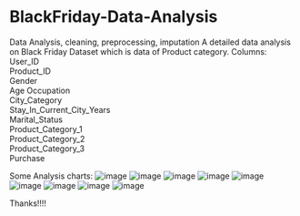 # BlackFriday-Data-Analysis
Data  Analysis, cleaning, preprocessing, imputation 
A detailed data analysis on Black Friday Dataset which is data of Product category.
Columns: 
User_ID	 
Product_ID	
Gender	
Age	
Occupation	
City_Category	
Stay_In_Current_City_Years	
Marital_Status	
Product_Category_1	
Product_Category_2	
Product_Category_3	
Purchase

Some Analysis charts:
![image](https://user-images.githubusercontent.com/40932902/160458021-80b58103-cf0a-4994-8903-2eecf02b834a.png)
![image](https://user-images.githubusercontent.com/40932902/160458058-04c9d4ed-add0-4f42-af82-e59d36175f7b.png)
![image](https://user-images.githubusercontent.com/40932902/160457818-20b9f164-2b95-410f-a33e-fe8e2b7d59ad.png)
![image](https://user-images.githubusercontent.com/40932902/160457843-5a013cc9-9305-4177-a862-64e51875d78d.png)
![image](https://user-images.githubusercontent.com/40932902/160457873-045d9183-f4e1-4703-988e-203608f2bad4.png)
![image](https://user-images.githubusercontent.com/40932902/160457887-56eefab3-ec8c-4450-b780-4ed3d8ab2714.png)
![image](https://user-images.githubusercontent.com/40932902/160457907-d9bf5df0-2b29-4bb3-9e62-5f80592bac6a.png)
![image](https://user-images.githubusercontent.com/40932902/160457916-ae9c0af6-3873-4e20-9fc5-9b511f9c0dca.png)
![image](https://user-images.githubusercontent.com/40932902/160457939-4a010b34-e9ce-4f68-9c5f-98fb5cd468df.png)

Thanks!!!!
